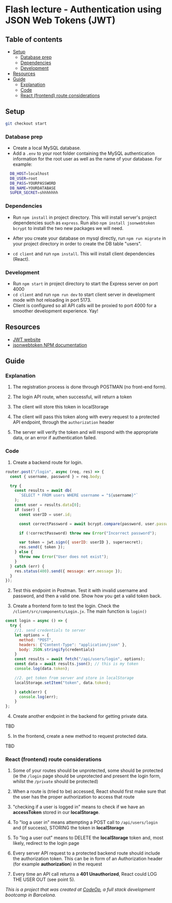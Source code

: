 # Flash lecture - Authentication using JSON Web Tokens (JWT)

## Table of contents

- [Setup](#setup)
  - [Database prep](#database-prep)
  - [Dependencies](#dependencies)
  - [Development](#development)
- [Resources](#resources)
- [Guide](#guide)
  - [Explanation](#explanation)
  - [Code](#code)
  - [React (frontend) route considerations](#react--frontend--route-considerations)

## Setup

```bash
git checkout start
```

### Database prep

- Create a local MySQL database.
- Add a `.env` to your root folder containing the MySQL authentication information for the root user as well as the name of your database. For example:

```bash
  DB_HOST=localhost
  DB_USER=root
  DB_PASS=YOURPASSWORD
  DB_NAME=YOURDATABASE
  SUPER_SECRET=shhhhhhh
```

### Dependencies

- Run `npm install` in project directory. This will install server's project dependencies such as `express`. Run also `npm install jsonwebtoken bcrypt` to install the two new packages we will need.

- After you create your database on mysql directly, run `npm run migrate` in your project directory in order to create the DB table "users".

- `cd client` and run `npm install`. This will install client dependencies (React).



### Development

- Run `npm start` in project directory to start the Express server on port 4000
- `cd client` and run `npm run dev` to start client server in development mode with hot reloading in port 5173.
- Client is configured so all API calls will be proxied to port 4000 for a smoother development experience. Yay!

## Resources

- [JWT website](https://jwt.io/)
- [jsonwebtoken NPM documentation](https://www.npmjs.com/package/jsonwebtoken)

## Guide

### Explanation

1. The registration process is done through POSTMAN (no front-end form).

2. The login API route, when successful, will return a token

3. The client will store this token in localStorage

4. The client will pass this token along with every request to a protected API endpoint, through the `authorization` header

5. The server will verify the token and will respond with the appropriate data, or an error if authentication failed.

### Code

1. Create a backend route for login. 

```javascript
router.post("/login", async (req, res) => {
  const { username, password } = req.body;

  try {
    const results = await db(
      `SELECT * FROM users WHERE username = "${username}"`
    );
    const user = results.data[0];
    if (user) {
      const userID = user.id;

      const correctPassword = await bcrypt.compare(password, user.password);

      if (!correctPassword) throw new Error("Incorrect password");

      var token = jwt.sign({ userID: userID }, supersecret);
      res.send({ token });
    } else {
      throw new Error("User does not exist");
    }
  } catch (err) {
    res.status(400).send({ message: err.message });
  }
});
```

2. Test this endpoint in Postman. Test it with invalid username and password, and then a valid one. Show how you get a valid token back.

3. Create a frontend form to test the login. Check the `/client/src/components/Login.jx`. The main function is `login()`

```javascript
const login = async () => {
  try {
    //1. send credentials to server
    let options = {
      method: "POST",
      headers: {"Content-Type": "application/json" },
      body: JSON.stringify(credentials)
    }
    const results = await fetch("/api/users/login", options);
    const data = await results.json(); // this is my token
    console.log(data.token);

    //2. get token from server and store in localStorage
    localStorage.setItem("token", data.token);

    } catch(err) {
      console.log(err);
    }
};
```

4. Create another endpoint in the backend for getting private data.

TBD

5. In the frontend, create a new method to request protected data.

TBD


### React (frontend) route considerations

1. Some of your routes should be unprotected, some should be protected (ie the `/login` page should be unprotected and present the login form, whilst the `/private` should be protected)

2. When a route is (tried to be) accessed, React should first make sure that the user has the proper authorization to access that route

3. "checking if a user is logged in" means to check if we have an **accessToken** stored in our **localStorage**.

4. To "log a user in" means attempting a POST call to `/api/users/login` and (if success), STORING the token in **localStorage**

5. To "log a user out" means to DELETE the **localStorage** token and, most likely, redirect to the login page

6. Every server API request to a protected backend route should include the authorization token. This can be in form of an Authorization header (for example **authorization**) in the request

7. Every time an API call returns a **401 Unauthorized**, React could LOG THE USER OUT (see point 5).




_This is a project that was created at [CodeOp](http://CodeOp.tech), a full stack development bootcamp in Barcelona._
